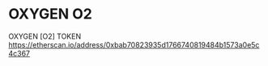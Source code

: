 # OXYGEN O2
OXYGEN [O2] TOKEN
https://etherscan.io/address/0xbab70823935d1766740819484b1573a0e5c4c367
